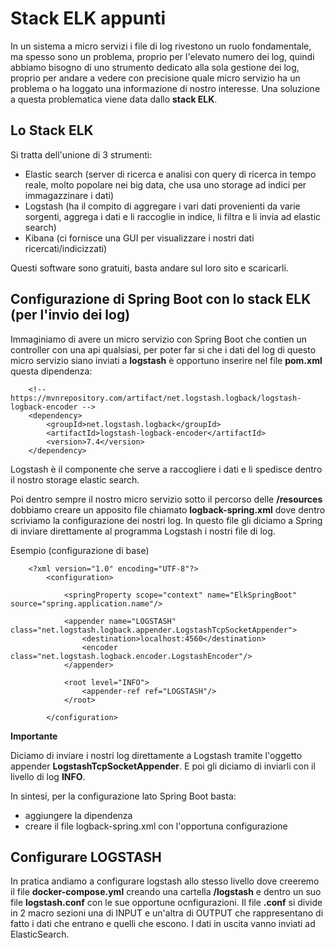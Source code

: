 # Stack ELK appunti

In un sistema a micro servizi i file di log rivestono un ruolo fondamentale, ma spesso sono un problema, proprio per l'elevato numero dei log, quindi abbiamo bisogno di uno strumento dedicato alla sola gestione dei log, proprio per andare a vedere con precisione quale micro servizio ha un problema o ha loggato una informazione di nostro interesse. Una soluzione a questa problematica viene data dallo **stack ELK**.

## Lo Stack ELK

Si tratta dell'unione di 3 strumenti:
- Elastic search (server di ricerca e analisi con query di ricerca in tempo reale, molto popolare nei big data, che usa uno storage ad indici per immagazzinare i dati)
- Logstash (ha il compito di aggregare i vari dati provenienti da varie sorgenti, aggrega i dati e li raccoglie in indice, li filtra e li invia ad elastic search)
- Kibana (ci fornisce una GUI per visualizzare i nostri dati ricercati/indicizzati)

Questi software sono gratuiti, basta andare sul loro sito e scaricarli.

## Configurazione di Spring Boot con lo stack ELK (per l'invio dei log)

Immaginiamo di avere un micro servizio con Spring Boot che contien un controller con una api qualsiasi, per poter far si che i dati del log di questo micro servizio siano inviati a **logstash** è opportuno inserire nel file **pom.xml** questa dipendenza:

        <!-- https://mvnrepository.com/artifact/net.logstash.logback/logstash-logback-encoder -->
        <dependency>
            <groupId>net.logstash.logback</groupId>
            <artifactId>logstash-logback-encoder</artifactId>
            <version>7.4</version>
        </dependency>

Logstash è il componente che serve a raccogliere i dati e li spedisce dentro il nostro storage elastic search.

Poi dentro sempre il nostro micro servizio sotto il percorso delle **/resources** dobbiamo creare un apposito file chiamato **logback-spring.xml** dove dentro scriviamo la configurazione dei nostri log. In questo file gli diciamo a Spring di inviare direttamente al programma Logstash i nostri file di log.

Esempio (configurazione di base)

        <?xml version="1.0" encoding="UTF-8"?>
            <configuration>
                
                <springProperty scope="context" name="ElkSpringBoot" source="spring.application.name"/>
                
                <appender name="LOGSTASH" class="net.logstash.logback.appender.LogstashTcpSocketAppender">
                    <destination>localhost:4560</destination>
                    <encoder class="net.logstash.logback.encoder.LogstashEncoder"/>
                </appender>

                <root level="INFO">
                    <appender-ref ref="LOGSTASH"/>
                </root>
    
            </configuration>

**Importante**

Diciamo di inviare i nostri log direttamente a Logstash tramite l'oggetto appender **LogstashTcpSocketAppender**. E poi gli diciamo di inviarli con il livello di log **INFO**.

In sintesi, per la configurazione lato Spring Boot basta:

- aggiungere la dipendenza
- creare il file logback-spring.xml con l'opportuna configurazione

## Configurare LOGSTASH

In pratica andiamo a configurare logstash allo stesso livello dove creeremo il file **docker-compose.yml** creando una cartella **/logstash** e dentro un suo file **logstash.conf** con le sue opportune ocnfigurazioni. Il file **.conf** si divide in 2 macro sezioni una di INPUT e un'altra di OUTPUT che rappresentano di fatto i dati che entrano e quelli che escono. I dati in uscita vanno inviati ad ElasticSearch.




